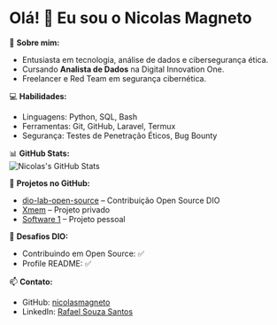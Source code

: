 # Olá! 👋 Eu sou o Nicolas Magneto

🌟 **Sobre mim:**  
- Entusiasta em tecnologia, análise de dados e cibersegurança ética.  
- Cursando **Analista de Dados** na Digital Innovation One.  
- Freelancer e Red Team em segurança cibernética.  

💻 **Habilidades:**  
- Linguagens: Python, SQL, Bash  
- Ferramentas: Git, GitHub, Laravel, Termux  
- Segurança: Testes de Penetração Éticos, Bug Bounty  

📊 **GitHub Stats:**  
![Nicolas's GitHub Stats](https://github-readme-stats.vercel.app/api?username=nicolasmagneto&show_icons=true&theme=radical)  

📂 **Projetos no GitHub:**  
- [dio-lab-open-source](https://github.com/nicolasmagneto/dio-lab-open-source) – Contribuição Open Source DIO  
- [Xmem](https://github.com/nicolasmagneto/Xmem) – Projeto privado  
- [Software 1](https://github.com/nicolasmagneto/Software-1) – Projeto pessoal  

🚀 **Desafios DIO:**  
- Contribuindo em Open Source: ✅  
- Profile README: ✅  

📫 **Contato:**  
- GitHub: [nicolasmagneto](https://github.com/nicolasmagneto)  
- LinkedIn: [Rafael Souza Santos](https://www.linkedin.com/in/rafaelsouzasantos/)

